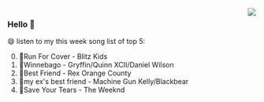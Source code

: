<img align="right"  src="https://github-readme-stats.vercel.app/api/top-langs/?username=sohyunQVQ" />

### Hello 👋

😄 listen to my this week song list of top 5:

0. 🌈Run For Cover - Blitz Kids
1. 🌈Winnebago - Gryffin/Quinn XCII/Daniel Wilson
2. 🌈Best Friend - Rex Orange County
3. 🌈my ex's best friend - Machine Gun Kelly/Blackbear
4. 🌈Save Your Tears - The Weeknd


